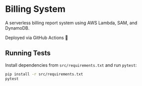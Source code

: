 # Billing System

A serverless billing report system using AWS Lambda, SAM, and DynamoDB.

Deployed via GitHub Actions 🚀


## Running Tests

Install dependencies from `src/requirements.txt` and run `pytest`:

```bash
pip install -r src/requirements.txt
pytest
```
